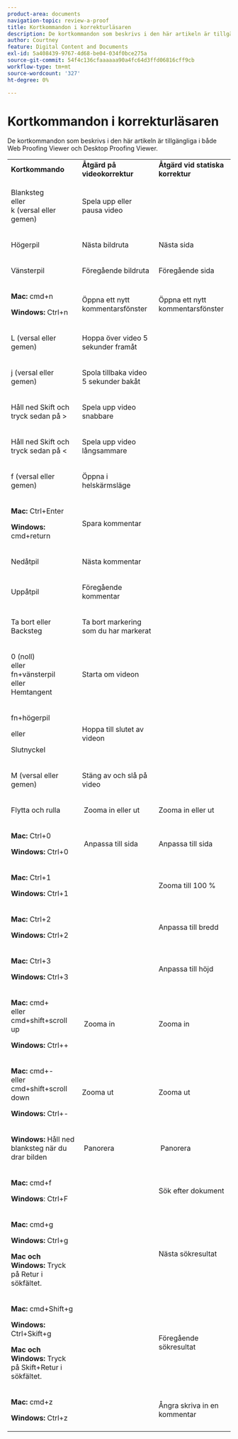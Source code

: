 ```yaml
---
product-area: documents
navigation-topic: review-a-proof
title: Kortkommandon i korrekturläsaren
description: De kortkommandon som beskrivs i den här artikeln är tillgängliga i både Web Proofing Viewer och Desktop Proofing Viewer.
author: Courtney
feature: Digital Content and Documents
exl-id: 5a408439-9767-4d68-be04-034f0bce275a
source-git-commit: 54f4c136cfaaaaaa90a4fc64d3ffd06816cff9cb
workflow-type: tm+mt
source-wordcount: '327'
ht-degree: 0%

---
```


# Kortkommandon i korrekturläsaren

De kortkommandon som beskrivs i den här artikeln är tillgängliga i både Web Proofing Viewer och Desktop Proofing Viewer. 

<table style="table-layout:auto"> 
 <col> 
 <col> 
 <col> 
 <tbody> 
  <tr> 
   <td><strong>Kortkommando</strong> </td> 
   <td><strong>Åtgärd på videokorrektur</strong> </td> 
   <td><strong>Åtgärd vid statiska korrektur</strong> </td> 
  </tr> 
  <tr> 
   <td> <p>Blanksteg<br>eller<br>k (versal eller gemen)</p> </td> 
   <td> <p>Spela upp eller pausa video</p> </td> 
   <td> <p> </p> </td> 
  </tr> 
  <tr> 
   <td> <p>Högerpil</p> </td> 
   <td> <p>Nästa bildruta</p> </td> 
   <td> <p>Nästa sida</p> </td> 
  </tr> 
  <tr> 
   <td> <p>Vänsterpil</p> </td> 
   <td> <p>Föregående bildruta</p> </td> 
   <td> <p>Föregående sida</p> </td> 
  </tr> 
  <tr> 
   <td> <p><strong>Mac:</strong> cmd+n</p> <p><strong>Windows:</strong> Ctrl+n</p> </td> 
   <td> <p>Öppna ett nytt kommentarsfönster</p> </td> 
   <td> <p>Öppna ett nytt kommentarsfönster</p> </td> 
  </tr> 
  <tr> 
   <td> <p>L (versal eller gemen)</p> </td> 
   <td> <p>Hoppa över video 5 sekunder framåt</p> </td> 
   <td> <p> </p> </td> 
  </tr> 
  <tr> 
   <td> <p>j (versal eller gemen)</p> </td> 
   <td> <p>Spola tillbaka video 5 sekunder bakåt</p> </td> 
   <td> <p> </p> </td> 
  </tr> 
  <tr> 
   <td> <p>Håll ned Skift och tryck sedan på &gt;</p> </td> 
   <td> <p>Spela upp video snabbare</p> </td> 
   <td> <p> </p> </td> 
  </tr> 
  <tr> 
   <td> <p>Håll ned Skift och tryck sedan på &lt;</p> </td> 
   <td> <p>Spela upp video långsammare</p> </td> 
   <td> <p> </p> </td> 
  </tr> 
  <tr> 
   <td> <p>f (versal eller gemen)</p> </td> 
   <td> <p>Öppna i helskärmsläge</p> </td> 
   <td> <p> </p> </td> 
  </tr> 
  <tr> 
   <td> <p><strong>Mac:</strong> Ctrl+Enter </p> <p><strong>Windows:</strong> cmd+return</p> </td> 
   <td> <p>Spara kommentar</p> </td> 
   <td> <p> </p> </td> 
  </tr> 
  <tr> 
   <td> <p>Nedåtpil</p> </td> 
   <td> <p>Nästa kommentar</p> </td> 
   <td> <p> </p> </td> 
  </tr> 
  <tr> 
   <td> <p>Uppåtpil</p> </td> 
   <td> <p>Föregående kommentar</p> </td> 
   <td> <p> </p> </td> 
  </tr> 
  <tr> 
   <td> <p>Ta bort eller Backsteg</p> </td> 
   <td> <p>Ta bort markering som du har markerat</p> </td> 
   <td> <p> </p> </td> 
  </tr> 
  <tr> 
   <td> <p>0 (noll)<br>eller<br> fn+vänsterpil<br> eller<br> Hemtangent</p> </td> 
   <td> <p>Starta om videon</p> </td> 
   <td> <p> </p> </td> 
  </tr> 
  <tr> 
   <td> <p>fn+högerpil</p> <p>eller</p> <p>Slutnyckel</p> </td> 
   <td> <p>Hoppa till slutet av videon</p> </td> 
   <td> <p> </p> </td> 
  </tr> 
  <tr> 
   <td> <p>M (versal eller gemen)</p> </td> 
   <td> <p>Stäng av och slå på video</p> </td> 
   <td> <p> </p> </td> 
  </tr> 
  <tr> 
   <td> <p>Flytta och rulla</p> </td> 
   <td> <p> Zooma in eller ut</p> </td> 
   <td> <p>Zooma in eller ut</p> </td> 
  </tr> 
  <tr> 
   <td> <p><strong>Mac:</strong> Ctrl+0</p> <p><strong>Windows:</strong> Ctrl+0</p> </td> 
   <td> <p> Anpassa till sida</p> </td> 
   <td> <p>Anpassa till sida</p> </td> 
  </tr> 
  <tr> 
   <td> <p><strong>Mac:</strong> Ctrl+1</p> <p><strong>Windows:</strong> Ctrl+1</p> </td> 
   <td> <p> </p> </td> 
   <td> <p>Zooma till 100 % </p> </td> 
  </tr> 
  <tr> 
   <td> <p><strong>Mac:</strong> Ctrl+2</p> <p><strong>Windows:</strong> Ctrl+2</p> </td> 
   <td> <p> </p> </td> 
   <td> <p>Anpassa till bredd </p> </td> 
  </tr> 
  <tr> 
   <td> <p><strong>Mac:</strong> Ctrl+3</p> <p><strong>Windows:</strong> Ctrl+3 </p> </td> 
   <td> <p> </p> </td> 
   <td> <p>Anpassa till höjd </p> </td> 
  </tr> 
  <tr> 
   <td> <p><strong>Mac:</strong> cmd+ <br>eller <br>cmd+shift+scroll up</p> <p><strong>Windows:</strong> Ctrl++</p> </td> 
   <td> <p> Zooma in</p> </td> 
   <td> <p>Zooma in </p> </td> 
  </tr> 
  <tr> 
   <td> <p><strong>Mac:</strong> cmd+- <br>eller <br>cmd+shift+scroll down</p> <p><strong>Windows:</strong> Ctrl+-</p> </td> 
   <td> <p>Zooma ut </p> </td> 
   <td> <p>Zooma ut</p> </td> 
  </tr> 
  <tr> 
   <td> <p><strong>Windows:</strong> Håll ned blanksteg när du drar bilden</p> </td> 
   <td> <p> Panorera</p> </td> 
   <td> <p> Panorera</p> </td> 
  </tr> 
  <tr> 
   <td> <p><strong>Mac:</strong> cmd+f</p> <p><strong>Windows</strong>: Ctrl+F</p> </td> 
   <td> <p> </p> </td> 
   <td> <p>Sök efter dokument</p> </td> 
  </tr> 
  <tr> 
   <td> <p><strong>Mac:</strong> cmd+g</p> <p><strong>Windows:</strong> Ctrl+g</p> <p><strong>Mac och Windows:</strong> Tryck på Retur i sökfältet.</p> </td> 
   <td> <p> </p> </td> 
   <td> <p>Nästa sökresultat</p> </td> 
  </tr> 
  <tr> 
   <td> <p><strong>Mac:</strong> cmd+Shift+g</p> <p><strong>Windows:</strong> Ctrl+Skift+g</p> <p><strong>Mac och Windows:</strong> Tryck på Skift+Retur i sökfältet.</p> </td> 
   <td> <p> </p> </td> 
   <td> <p>Föregående sökresultat</p> </td> 
  </tr> 
  <tr> 
   <td> <p><strong>Mac:</strong> cmd+z</p> <p><strong>Windows:</strong> Ctrl+z</p> </td> 
   <td> <p> </p> </td> 
   <td> <p>Ångra skriva in en kommentar</p> </td> 
  </tr> 
 </tbody> 
</table>
